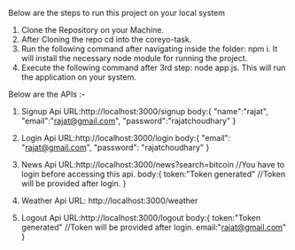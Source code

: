 Below are the steps to run this project on your local system

1. Clone the Repository on your Machine.
2. After Cloning the repo cd into the coreyo-task.
3. Run the following command after navigating inside the folder: npm i. It will install the necessary node module for running the project.
4. Execute the following command after 3rd step: node app.js. This will run the application on your system.

Below are the APIs :-

1. Signup Api
   URL:http://localhost:3000/signup
   body:{
   "name":"rajat",
   "email":"rajat@gmail.com",
   "password":"rajatchoudhary"
   }

2. Login Api
   URL:http://localhost:3000/login
   body:{
   "email": "rajat@gmail.com",
   "password": "rajatchoudhary"
   }

3. News Api
   URL:http://localhost:3000/news?search=bitcoin //You have to login before accessing this api.
   body:{
   token:"Token generated" //Token will be provided after login.
   }

4. Weather Api
   URL: http://localhost:3000/weather

5. Logout Api
   URL:http://localhost:3000/logout
   body:{
   token:"Token generated" //Token will be provided after login.
   email:"rajat@gmail.com"
   }
